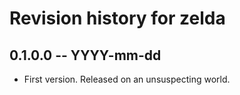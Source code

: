 # Revision history for zelda

## 0.1.0.0  -- YYYY-mm-dd

* First version. Released on an unsuspecting world.
